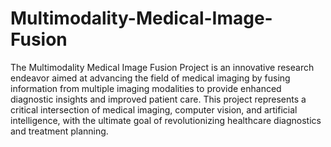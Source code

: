 # Multimodality-Medical-Image-Fusion
The Multimodality Medical Image Fusion Project is an innovative research endeavor aimed at advancing the field of medical imaging by fusing information from multiple imaging modalities to provide enhanced diagnostic insights and improved patient care.
This project represents a critical intersection of medical imaging, computer vision, and artificial intelligence, with the ultimate goal of revolutionizing healthcare diagnostics and treatment planning.
